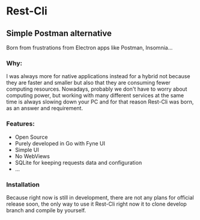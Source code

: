 # Rest-Cli

## Simple Postman alternative
Born from frustrations from Electron apps like Postman, Insomnia...

### Why:
I was always more for native applications instead for a hybrid not because they are faster and smaller but also that they are consuming fewer computing resources. Nowadays, probably we don't have to worry about computing power, but working with many different services at the same time is always slowing down your PC and for that reason Rest-Cli was born, as an answer and requirement.

### Features:
- Open Source
- Purely developed in Go with Fyne UI
- Simple UI
- No WebViews
- SQLite for keeping requests data and configuration
- ...

### Installation
Because right now is still in development, there are not any plans for official release soon, the only way to use it Rest-Cli right now it to clone develop branch and compile by yourself.



